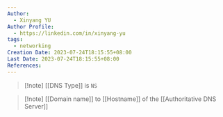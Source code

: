 ```yaml
---
Author:
  - Xinyang YU
Author Profile:
  - https://linkedin.com/in/xinyang-yu
tags:
  - networking
Creation Date: 2023-07-24T18:15:55+08:00
Last Date: 2023-07-24T18:15:55+08:00
References:
---
```

>[!note] [[DNS Type]] is ``NS``

>[!note] [[Domain name]] to [[Hostname]] of the [[Authoritative DNS Server]]